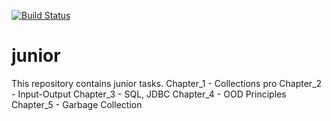 [![Build Status](https://travis-ci.org/BaikovSergey/junior.svg?branch=master)](https://travis-ci.org/BaikovSergey/junior)

# junior
This repository contains junior tasks.
Chapter_1 - Collections pro
Chapter_2 - Input-Output
Chapter_3 - SQL, JDBC
Chapter_4 - OOD Principles
Chapter_5 - Garbage Collection
